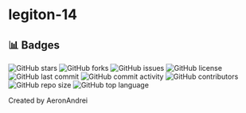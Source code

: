 # legiton-14

## 📊 Badges

![GitHub stars](https://img.shields.io/github/stars/AeronAndrei/legiton-14?style=flat-square) ![GitHub forks](https://img.shields.io/github/forks/AeronAndrei/legiton-14?style=flat-square) ![GitHub issues](https://img.shields.io/github/issues/AeronAndrei/legiton-14?style=flat-square) ![GitHub license](https://img.shields.io/github/license/AeronAndrei/legiton-14?style=flat-square) ![GitHub last commit](https://img.shields.io/github/last-commit/AeronAndrei/legiton-14?style=flat-square) ![GitHub commit activity](https://img.shields.io/github/commit-activity/m/AeronAndrei/legiton-14?style=flat-square) ![GitHub contributors](https://img.shields.io/github/contributors/AeronAndrei/legiton-14?style=flat-square) ![GitHub repo size](https://img.shields.io/github/repo-size/AeronAndrei/legiton-14?style=flat-square) ![GitHub top language](https://img.shields.io/github/languages/top/AeronAndrei/legiton-14?style=flat-square) 


Created by AeronAndrei
